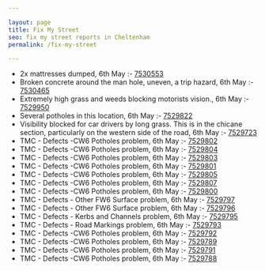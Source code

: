 ```yaml
---

layout: page
title: Fix My Street
seo: fix my street reports in Cheltenham
permalink: /fix-my-street

---
```


<!-- fix_marker starts -->

- 2x mattresses dumped, 6th May :- [7530553](https://www.fixmystreet.com/report/7530553)
- Broken concrete around the man hole, uneven, a trip hazard, 6th May :- [7530465](https://www.fixmystreet.com/report/7530465)
- Extremely high grass and weeds blocking motorists vision., 6th May :- [7529950](https://www.fixmystreet.com/report/7529950)
- Several potholes in this location, 6th May :- [7529822](https://www.fixmystreet.com/report/7529822)
- Visibility blocked for car drivers by long grass. This is in the chicane section, particularly on the western side of the road, 6th May :- [7529723](https://www.fixmystreet.com/report/7529723)
- TMC - Defects -CW6 Potholes  problem, 6th May :- [7529802](https://www.fixmystreet.com/report/7529802)
- TMC - Defects -CW6 Potholes  problem, 6th May :- [7529804](https://www.fixmystreet.com/report/7529804)
- TMC - Defects -CW6 Potholes  problem, 6th May :- [7529803](https://www.fixmystreet.com/report/7529803)
- TMC - Defects -CW6 Potholes  problem, 6th May :- [7529801](https://www.fixmystreet.com/report/7529801)
- TMC - Defects -CW6 Potholes  problem, 6th May :- [7529805](https://www.fixmystreet.com/report/7529805)
- TMC - Defects -CW6 Potholes  problem, 6th May :- [7529807](https://www.fixmystreet.com/report/7529807)
- TMC - Defects -CW6 Potholes  problem, 6th May :- [7529800](https://www.fixmystreet.com/report/7529800)
- TMC - Defects - Other FW6  Surface problem, 6th May :- [7529797](https://www.fixmystreet.com/report/7529797)
- TMC - Defects - Other FW6  Surface problem, 6th May :- [7529796](https://www.fixmystreet.com/report/7529796)
- TMC - Defects - Kerbs and Channels problem, 6th May :- [7529795](https://www.fixmystreet.com/report/7529795)
- TMC - Defects - Road Markings problem, 6th May :- [7529793](https://www.fixmystreet.com/report/7529793)
- TMC - Defects -CW6 Potholes  problem, 6th May :- [7529792](https://www.fixmystreet.com/report/7529792)
- TMC - Defects -CW6 Potholes  problem, 6th May :- [7529789](https://www.fixmystreet.com/report/7529789)
- TMC - Defects -CW6 Potholes  problem, 6th May :- [7529791](https://www.fixmystreet.com/report/7529791)
- TMC - Defects -CW6 Potholes  problem, 6th May :- [7529788](https://www.fixmystreet.com/report/7529788)

<!-- fix_marker ends -->